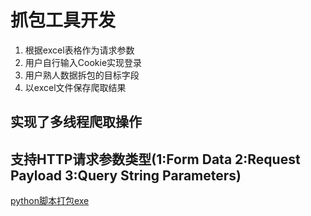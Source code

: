 # 抓包工具开发
1. 根据excel表格作为请求参数
2. 用户自行输入Cookie实现登录
3. 用户熟人数据拆包的目标字段
4. 以excel文件保存爬取结果

## 实现了多线程爬取操作
## 支持HTTP请求参数类型(1:Form Data 2:Request Payload 3:Query String Parameters)

[python脚本打包exe](https://libaineu2004.blog.csdn.net/article/details/112612421?spm=1001.2014.3001.5506)
